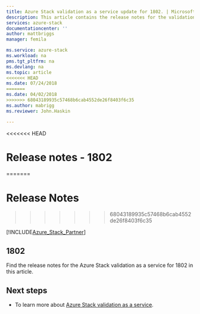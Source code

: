 ```yaml
---
title: Azure Stack validation as a service update for 1802. | Microsoft Docs
description: This article contains the release notes for the validation as a service update for 1802 for Azure Stack.
services: azure-stack
documentationcenter: ''
author: mattbriggs
manager: femila

ms.service: azure-stack
ms.workload: na
pms.tgt_pltfrm: na
ms.devlang: na
ms.topic: article
<<<<<<< HEAD
ms.date: 07/24/2018
=======
ms.date: 04/02/2018
>>>>>>> 68043189935c57468b6cab4552de26f8403f6c35
ms.author: mabrigg
ms.reviewer: John.Haskin

---
```


<<<<<<< HEAD
# Release notes - 1802
=======
# Release Notes
>>>>>>> 68043189935c57468b6cab4552de26f8403f6c35

[!INCLUDE[Azure_Stack_Partner](./includes/azure-stack-partner-appliesto.md)]

## 1802

Find the release notes for the Azure Stack validation as a service for 1802 in this article.

## Next steps

- To learn more about [Azure Stack validation as a service](https://docs.microsoft.com/azure/azure-stack/partner).